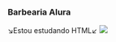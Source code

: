 ### Barbearia Alura
↘️Estou estudando HTML↙️
![](https://tenor.com/pt-BR/view/ultra-instinct-goku-viοlet-gif-24435540)
